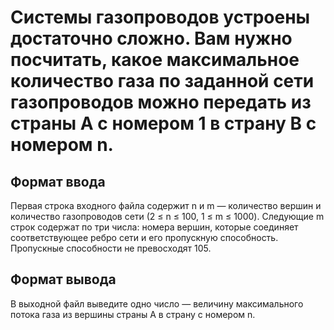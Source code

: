 # Системы газопроводов устроены достаточно сложно. Вам нужно посчитать, какое максимальное количество газа по заданной сети газопроводов можно передать из страны A с номером 1 в страну B с номером n.

## Формат ввода
Первая строка входного файла содержит n и m — количество вершин и количество газопроводов сети (2 ≤ n ≤ 100, 1 ≤ m ≤ 1000). Следующие m строк содержат по три числа: номера вершин, которые соединяет соответствующее ребро сети и его пропускную способность. Пропускные способности не превосходят 105.

## Формат вывода
В выходной файл выведите одно число — величину максимального потока газа из вершины страны A в страну с номером n.
